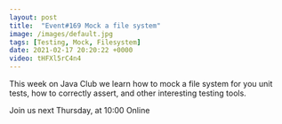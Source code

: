 ```yaml
---
layout: post
title:  "Event#169 Mock a file system"
image: /images/default.jpg
tags: [Testing, Mock, Filesystem]
date: 2021-02-17 20:20:22 +0000
video: tHFXl5rC4n4
---
```


This week on Java Club we learn how to mock a file system for you unit tests, how to correctly assert, and other interesting testing tools.

Join us next Thursday, at 10:00 Online
